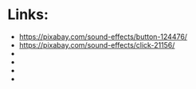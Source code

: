 
# Links:
 * https://pixabay.com/sound-effects/button-124476/
 * https://pixabay.com/sound-effects/click-21156/
 * 
 * 
 * 
 * 


